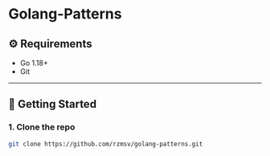 ﻿# Golang-Patterns


## ⚙️ Requirements

- Go 1.18+
- Git

---

## 🚀 Getting Started


### 1. Clone the repo

```bash
git clone https://github.com/rzmsv/golang-patterns.git
```
